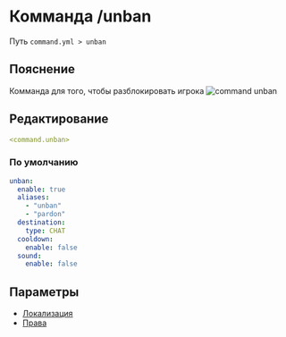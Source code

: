 # Комманда /unban
Путь `command.yml > unban`

## Пояснение
Комманда для того, чтобы разблокировать игрока
![command unban](/commandunban.png)

## Редактирование
```yaml
<command.unban>
```

### По умолчанию
```yaml
unban:
  enable: true
  aliases:
    - "unban"
    - "pardon"
  destination:
    type: CHAT
  cooldown:
    enable: false
  sound:
    enable: false
```

## Параметры

- [Локализация](/docs/localizations/ru_ru/command/unban/)
- [Права](/docs/permission/command/unban/)

<!--@include: @/parts/enable.md-->
<!--@include: @/parts/aliases.md-->
<!--@include: @/parts/destination.md-->
<!--@include: @/parts/cooldown.md-->
<!--@include: @/parts/sound.md-->